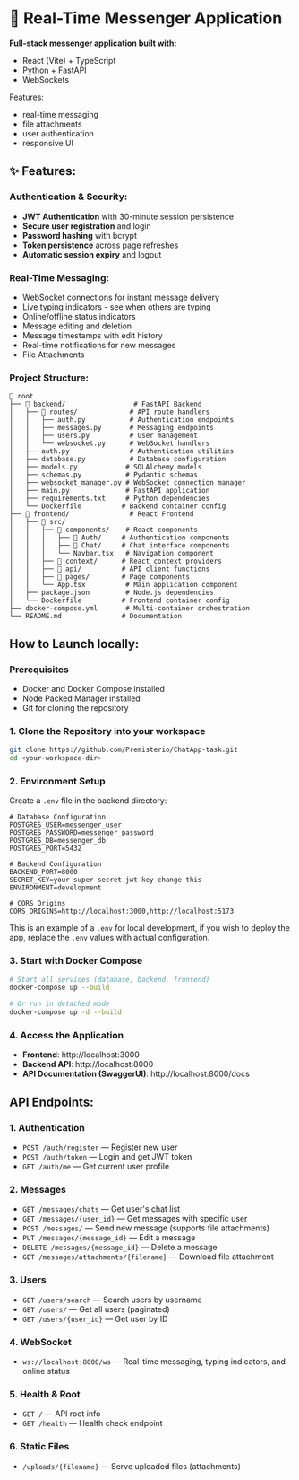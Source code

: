 # 💬 Real-Time Messenger Application

**Full-stack messenger application built with:**
- React (Vite) + TypeScript
- Python + FastAPI
- WebSockets 

Features: 
- real-time messaging
- file attachments 
- user authentication
- responsive UI

## ✨ Features:

### Authentication & Security:
- **JWT Authentication** with 30-minute session persistence
- **Secure user registration** and login
- **Password hashing** with bcrypt
- **Token persistence** across page refreshes
- **Automatic session expiry** and logout

### Real-Time Messaging:
- WebSocket connections for instant message delivery
- Live typing indicators - see when others are typing
- Online/offline status indicators
- Message editing and deletion
- Message timestamps with edit history
- Real-time notifications for new messages
- File Attachments


###  Project Structure:

```
📁 root
├── 📁 backend/                 # FastAPI Backend
│   ├── 📁 routes/             # API route handlers
│   │   ├── auth.py           # Authentication endpoints
│   │   ├── messages.py       # Messaging endpoints
│   │   ├── users.py          # User management
│   │   └── websocket.py      # WebSocket handlers
│   ├── auth.py               # Authentication utilities
│   ├── database.py           # Database configuration
│   ├── models.py            # SQLAlchemy models
│   ├── schemas.py           # Pydantic schemas
│   ├── websocket_manager.py # WebSocket connection manager
│   ├── main.py              # FastAPI application
│   ├── requirements.txt     # Python dependencies
│   └── Dockerfile          # Backend container config
├── 📁 frontend/               # React Frontend
│   ├── 📁 src/
│   │   ├── 📁 components/    # React components
│   │   │   ├── 📁 Auth/     # Authentication components
│   │   │   ├── 📁 Chat/     # Chat interface components
│   │   │   └── Navbar.tsx   # Navigation component
│   │   ├── 📁 context/      # React context providers
│   │   ├── 📁 api/          # API client functions
│   │   ├── 📁 pages/        # Page components
│   │   └── App.tsx          # Main application component
│   ├── package.json         # Node.js dependencies
│   └── Dockerfile          # Frontend container config
├── docker-compose.yml       # Multi-container orchestration
└── README.md               # Documentation
```

## How to Launch locally:

### Prerequisites
- Docker and Docker Compose installed
- Node Packed Manager installed
- Git for cloning the repository

### 1. Clone the Repository into your workspace
```bash
git clone https://github.com/Premisterio/ChatApp-task.git
cd <your-workspace-dir>
```

### 2. Environment Setup
Create a `.env` file in the backend directory:
```env
# Database Configuration
POSTGRES_USER=messenger_user
POSTGRES_PASSWORD=messenger_password
POSTGRES_DB=messenger_db
POSTGRES_PORT=5432

# Backend Configuration
BACKEND_PORT=8000
SECRET_KEY=your-super-secret-jwt-key-change-this
ENVIRONMENT=development

# CORS Origins
CORS_ORIGINS=http://localhost:3000,http://localhost:5173
```
This is an example of a `.env` for local development,  if you wish to deploy the app, replace the `.env` values with actual configuration.

### 3. Start with Docker Compose
```bash
# Start all services (database, backend, frontend)
docker-compose up --build

# Or run in detached mode
docker-compose up -d --build
```

### 4. Access the Application
- **Frontend**: http://localhost:3000
- **Backend API**: http://localhost:8000
- **API Documentation (SwaggerUI)**: http://localhost:8000/docs


## API Endpoints:

### 1. Authentication
- `POST /auth/register` — Register new user
- `POST /auth/token` — Login and get JWT token
- `GET /auth/me` — Get current user profile

### 2. Messages
- `GET /messages/chats` — Get user's chat list
- `GET /messages/{user_id}` — Get messages with specific user
- `POST /messages/` — Send new message (supports file attachments)
- `PUT /messages/{message_id}` — Edit a message
- `DELETE /messages/{message_id}` — Delete a message
- `GET /messages/attachments/{filename}` — Download file attachment

### 3. Users
- `GET /users/search` — Search users by username
- `GET /users/` — Get all users (paginated)
- `GET /users/{user_id}` — Get user by ID

### 4. WebSocket
- `ws://localhost:8000/ws` — Real-time messaging, typing indicators, and online status

### 5. Health & Root
- `GET /` — API root info
- `GET /health` — Health check endpoint

### 6. Static Files
- `/uploads/{filename}` — Serve uploaded files (attachments)
